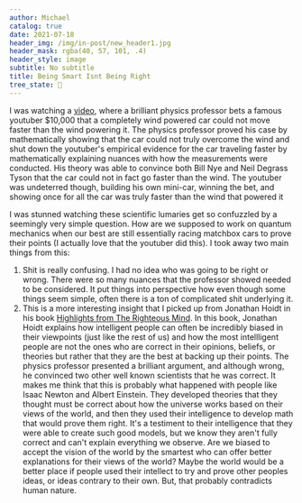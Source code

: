 ```yaml
---
author: Michael
catalog: true
date: 2021-07-18
header_img: /img/in-post/new_header1.jpg
header_mask: rgba(40, 57, 101, .4)
header_style: image
subtitle: No subtitle
title: Being Smart Isnt Being Right
tree_state: 🌱
---
```


I was watching a [video](https://www.youtube.com/watch?v=yCsgoLc_fzI), where a brilliant physics professor bets a famous youtuber $10,000 that a completely wind powered car could not move faster than the wind powering it. The physics professor proved his case by mathematically showing that the car could not truly overcome the wind and shut down the youtuber's empirical evidence for the car traveling faster by  mathematically explaining nuances with how the measurements were conducted. His theory was able to convince both Bill Nye and Neil Degrass Tyson that the car could not in fact go faster than the wind. The youtuber was undeterred though, building his own mini-car, winning the bet, and showing once for all the car was truly faster than the wind that powered it

I was stunned watching these scientific lumaries get so confuzzled by a seemingly very simple question. How are we supposed to work on quantum mechanics when our best are still essentially racing matchbox cars to prove their points (I actually love that the youtuber did this). I took away two main things from this:
1. Shit is really confusing. I had no idea who was going to be right or wrong. There were  so many nuances that the professor showed needed to be considered. It put things into perspective how even though some things seem simple, often there is a ton of complicated shit underlying it.
2. This is a more interesting insight that I picked up from Jonathan Hoidt in his book [Highlights from The Righteous Mind](Highlights%20from%20The%20Righteous%20Mind.md). In this book, Jonathan Hoidt explains how intelligent people can often be incredibly biased in their viewpoints (just like the rest of us) and how the most intellligent people are not the ones who are correct in their opinions, beliefs, or theories but rather that they are the best at backing up their points. The physics professor presented a brilliant argument, and although wrong, he convinced two other well known scientists that he was correct. It makes me think that this is probably what happened with people like Isaac Newton and Albert Einstein. They developed theories that they thought must be correct about how the universe works based on their views of the world, and then they used their intelligence to develop math that would prove them right. It's a testiment to their intelligence that they were able to create such good models, but we know they aren't fully correct and can't explain everything we observe. Are we biased to accept the vision of the world by the smartest who can offer better explanations for their views of the world? Maybe the world would be a better place if people used their intellect to try and prove other peoples ideas, or ideas contrary to their own. But, that probably contradicts human nature.